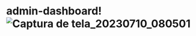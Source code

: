 # admin-dashboard!![Captura de tela_20230710_080501](https://github.com/GuilhermeHGouvea/admin-dashboard/assets/136931617/6fd82acc-b4e7-4d29-9d28-f897b36a21bb)
